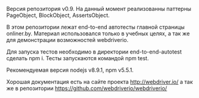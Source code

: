 Версия репозитория v0.9. На данный момент реализованны паттерны PageObject, BlockObject, AssertsObject.

В этом репозитории лежат end-to-end автотесты главной страницы onliner.by.
Материал использовался только в учебных целях, а так же для демонстрации возможностей webdriverio.

Для запуска тестов необходимо в директории end-to-end-autotest сделать npm i.
Тесты запускаются командой npm test.

Рекомендуемая версия nodejs v8.9.1, npm v5.5.1.


Хорошая документация есть на сайте проекта http://webdriver.io/
а так же в репозитории https://github.com/webdriverio/webdriverio/
